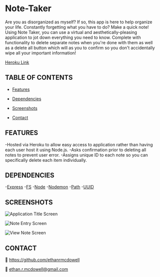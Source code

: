 # Note-Taker

Are you as disorganized as myself? If so, this app is here to help organize your life. Constantly forgetting what you have to do? Make a quick note! Using Note Taker, you can use a virtual and aesthetically-pleasing application to jot down everything you need to know. Complete with functionality to delete separate notes when you're done with them as well as a delete all button which will as you to confirm so you don't accidentally wipe all your important information!

[Heroku Link](https://morning-wildwood-32766.herokuapp.com/)

## TABLE OF CONTENTS

  - [Features](#Features)
  
  - [Dependencies](#Dependencies) 

  - [Screenshots](#Screenshots)

  - [Contact](#Contact) 

  ## FEATURES

  -Hosted via Heroku to allow easy access to application rather than having each user host it using Node.js.
  -Asks confirmation prior to deleting all notes to prevent user error.
  -Assigns unique ID to each note so you can specifically delete each item individually.

  ## DEPENDENCIES

  -[Express](https://www.npmjs.com/package/express)
  -[FS](https://www.npmjs.com/package/file-system)
  -[Node](https://www.npmjs.com/package/node)
  -[Nodemon](https://www.npmjs.com/package/nodemon)
  -[Path](https://www.npmjs.com/package/path)
  -[UUID](https://www.npmjs.com/package/uuid)

  ## SCREENSHOTS

  ![Application Title Screen](./public/imagesCapture1.JPG)

  ![Note Entry Screen](./public/imagesCapture2.JPG)

  ![View Note Screen](./public/imagesCapture3.JPG)

  ## CONTACT

  :link: https://github.com/ethanrmcdowell
  
  :e-mail: ethan.r.mcdowell@gmail.com